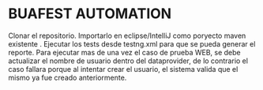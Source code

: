 # BUAFEST AUTOMATION
Clonar el repositorio.
Importarlo en eclipse/IntelliJ como poryecto maven existente .
Ejecutar los tests desde testng.xml para que se pueda generar el reporte.
Para ejecutar mas de una vez el caso de prueba WEB, se debe actualizar el nombre de usuario dentro del dataprovider, de lo contrario el caso fallara porque al intentar crear el usuario, el sistema valida que el mismo ya fue creado anteriormente.
